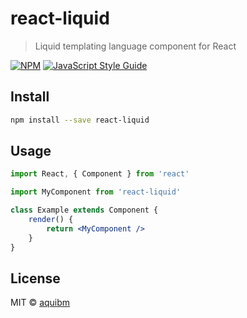 # react-liquid

> Liquid templating language component for React

[![NPM](https://img.shields.io/npm/v/react-liquid.svg)](https://www.npmjs.com/package/react-liquid) [![JavaScript Style Guide](https://img.shields.io/badge/code_style-standard-brightgreen.svg)](https://standardjs.com)

## Install

```bash
npm install --save react-liquid
```

## Usage

```jsx
import React, { Component } from 'react'

import MyComponent from 'react-liquid'

class Example extends Component {
    render() {
        return <MyComponent />
    }
}
```

## License

MIT © [aquibm](https://github.com/aquibm)
